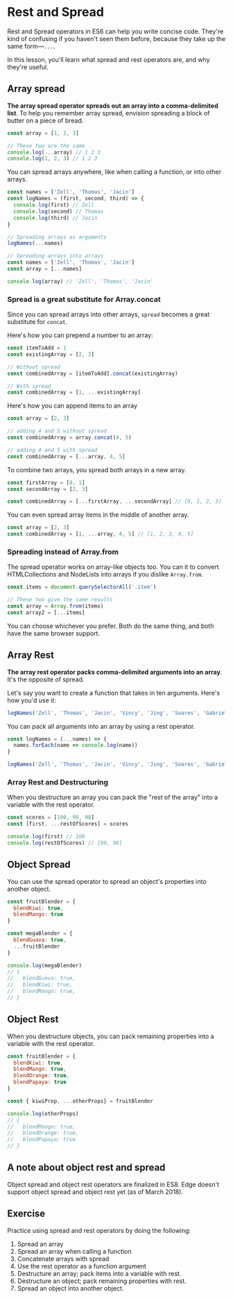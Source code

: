 # Rest and Spread

Rest and Spread operators in ES6 can help you write concise code. They're kind of confusing if you haven't seen them before, because they take up the same form—`...`.

In this lesson, you'll learn what spread and rest operators are, and why they're useful.

## Array spread

**The array spread operator spreads out an array into a comma-delimited list**. To help you remember array spread, envision spreading a block of butter on a piece of bread.

```js
const array = [1, 2, 3]

// These two are the same
console.log(...array) // 1 2 3
console.log(1, 2, 3) // 1 2 3
```

You can spread arrays anywhere, like when calling a function, or into other arrays.

```js
const names = ['Zell', 'Thomas', 'Jacin']
const logNames = (first, second, third) => {
  console.log(first) // Zell
  console.log(second) // Thomas
  console.log(third) // Jacin
}

// Spreading arrays as arguments
logNames(...names)
```

```js
// Spreading arrays into arrays
const names = ['Zell', 'Thomas', 'Jacin']
const array = [...names]

console.log(array) // 'Zell', 'Thomas', 'Jacin'
```

### Spread is a great substitute for Array.concat

Since you can spread arrays into other arrays, `spread` becomes a great substitute for `concat`.

Here's how you can prepend a number to an array:

```js
const itemToAdd = 1
const existingArray = [2, 3]

// Without spread
const combinedArray = [itemToAdd].concat(existingArray)

// With spread
const combinedArray = [1, ...existingArray]
```

Here's how you can append items to an array

```js
const array = [2, 3]

// adding 4 and 5 without spread
const combinedArray = array.concat(4, 5)

// adding 4 and 5 with spread
const combinedArray = [...array, 4, 5]
```

To combine two arrays, you spread both arrays in a new array.

```js
const firstArray = [0, 1]
const secondArray = [2, 3]

const combinedArray = [...firstArray, ...secondArray] // [0, 1, 2, 3]
```

You can even spread array items in the middle of another array.

```js
const array = [2, 3]
const combinedArray = [1, ...array, 4, 5] // [1, 2, 3, 4, 5]
```

### Spreading instead of Array.from

The spread operator works on array-like objects too. You can it to convert HTMLCollections and NodeLists into arrays if you dislike `Array.from`.

```js
const items = document.querySelectorAll('.item')

// These two give the same results
const array = Array.from(items)
const array2 = [...items]
```

You can choose whichever you prefer. Both do the same thing, and both have the same browser support.

## Array Rest

**The array rest operator packs comma-delimited arguments into an array**. It's the opposite of spread.

Let's say you want to create a function that takes in ten arguments. Here's how you'd use it:

```js
logNames('Zell', 'Thomas', 'Jacin', 'Vincy', 'Jing', 'Soares', 'Gabrielle', 'Justin')
```

You can pack all arguments into an array by using a rest operator.

```js
const logNames = (...names) => {
  names.forEach(name => console.log(name))
}

logNames('Zell', 'Thomas', 'Jacin', 'Vincy', 'Jing', 'Soares', 'Gabrielle', 'Justin')
```

### Array Rest and Destructuring

When you destructure an array you can pack the "rest of the array" into a variable with the rest operator.

```js
const scores = [100, 99, 98]
const [first, ...restOfScores] = scores

console.log(first) // 100
console.log(restOfScores) // [99, 98]
```

## Object Spread

You can use the spread operator to spread an object's properties into another object.

```js
const fruitBlender = {
  blendKiwi: true,
  blendMango: true
}

const megaBlender = {
  blendGuava: true,
  ...fruitBlender
}

console.log(megaBlender)
// {
//   blendGuava: true,
//   blendKiwi: true,
//   blendMango: true,
// }
```

## Object Rest

When you destructure objects, you can pack remaining properties into a variable with the rest operator.

```js
const fruitBlender = {
  blendKiwi: true,
  blendMango: true,
  blendOrange: true,
  blendPapaya: true
}
```

```js
const { kiwiProp, ...otherProps} = fruitBlender

console.log(otherProps)
// {
//   blendMango: true,
//   blendOrange: true,
//   blendPapaya: true
// }
```

## A note about object rest and spread

Object spread and object rest operators are finalized in ES8. Edge doesn't support object spread and object rest yet (as of March 2018).

## Exercise

Practice using spread and rest operators by doing the following:

1. Spread an array
2. Spread an array when calling a function
3. Concatenate arrays with spread
4. Use the rest operator as a function argument
5. Destructure an array; pack items into a variable with  rest.
6. Destructure an object; pack remaining properties with rest.
7. Spread an object into another object.


